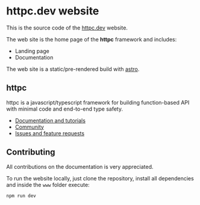# httpc.dev website
This is the source code of the [httpc.dev](https//httpc.dev) website.

The web site is the home page of the **httpc** framework and includes:
- Landing page
- Documentation

The web site is a static/pre-rendered build with [astro](https://astro.build).

## httpc
httpc is a javascript/typescript framework for building function-based API with minimal code and end-to-end type safety.
- [Documentation and tutorials](https://httpc.dev/docs)
- [Community](https://httpc.dev/discord)
- [Issues and feature requests](https://httpc.dev/issues)

## Contributing
All contributions on the documentation is very appreciated.

To run the website locally, just clone the repository, install all dependencies and inside the `www` folder execute:
```
npm run dev
```
